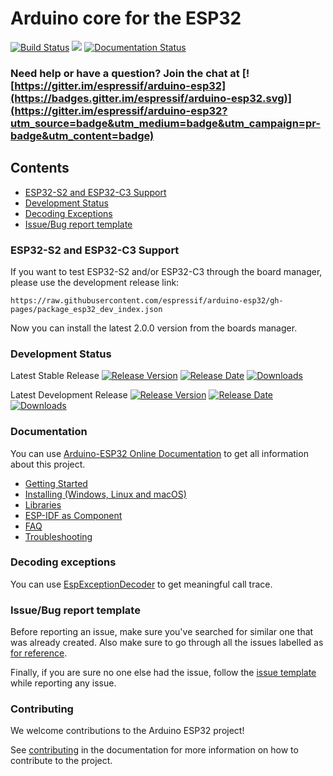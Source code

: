 # Arduino core for the ESP32

[![Build Status](https://travis-ci.org/espressif/arduino-esp32.svg?branch=master)](https://travis-ci.org/espressif/arduino-esp32) ![](https://github.com/espressif/arduino-esp32/workflows/ESP32%20Arduino%20CI/badge.svg) [![Documentation Status](https://readthedocs.com/projects/espressif-arduino-esp32/badge/?version=latest)](https://docs.espressif.com/projects/arduino-esp32/en/latest/?badge=latest)

### Need help or have a question? Join the chat at [![https://gitter.im/espressif/arduino-esp32](https://badges.gitter.im/espressif/arduino-esp32.svg)](https://gitter.im/espressif/arduino-esp32?utm_source=badge&utm_medium=badge&utm_campaign=pr-badge&utm_content=badge)

## Contents

- [ESP32-S2 and ESP32-C3 Support](#esp32-s2-and-esp32-c3-support)
- [Development Status](#development-status)
- [Decoding Exceptions](#decoding-exceptions)
- [Issue/Bug report template](#issuebug-report-template)

### ESP32-S2 and ESP32-C3 Support

If you want to test ESP32-S2 and/or ESP32-C3 through the board manager, please use the development release link:

```
https://raw.githubusercontent.com/espressif/arduino-esp32/gh-pages/package_esp32_dev_index.json
```

Now you can install the latest 2.0.0 version from the boards manager.

### Development Status

Latest Stable Release  [![Release Version](https://img.shields.io/github/release/espressif/arduino-esp32.svg?style=plastic)](https://github.com/espressif/arduino-esp32/releases/latest/) [![Release Date](https://img.shields.io/github/release-date/espressif/arduino-esp32.svg?style=plastic)](https://github.com/espressif/arduino-esp32/releases/latest/) [![Downloads](https://img.shields.io/github/downloads/espressif/arduino-esp32/latest/total.svg?style=plastic)](https://github.com/espressif/arduino-esp32/releases/latest/)

Latest Development Release  [![Release Version](https://img.shields.io/github/release/espressif/arduino-esp32/all.svg?style=plastic)](https://github.com/espressif/arduino-esp32/releases/latest/) [![Release Date](https://img.shields.io/github/release-date-pre/espressif/arduino-esp32.svg?style=plastic)](https://github.com/espressif/arduino-esp32/releases/latest/) [![Downloads](https://img.shields.io/github/downloads-pre/espressif/arduino-esp32/latest/total.svg?style=plastic)](https://github.com/espressif/arduino-esp32/releases/latest/)

### Documentation

You can use [Arduino-ESP32 Online Documentation](https://docs.espressif.com/projects/arduino-esp32/en/latest/) to get all information about this project.

* [Getting Started](https://docs.espressif.com/projects/arduino-esp32/en/latest/getting_started.html)
* [Installing (Windows, Linux and macOS)](https://docs.espressif.com/projects/arduino-esp32/en/latest/installing.html)
* [Libraries](https://docs.espressif.com/projects/arduino-esp32/en/latest/libraries.html)
* [ESP-IDF as Component](https://docs.espressif.com/projects/arduino-esp32/en/latest/esp-idf_component.html)
* [FAQ](https://docs.espressif.com/projects/arduino-esp32/en/latest/faq.html)
* [Troubleshooting](https://docs.espressif.com/projects/arduino-esp32/en/latest/troubleshooting.html)

### Decoding exceptions

You can use [EspExceptionDecoder](https://github.com/me-no-dev/EspExceptionDecoder) to get meaningful call trace.

### Issue/Bug report template
Before reporting an issue, make sure you've searched for similar one that was already created. Also make sure to go through all the issues labelled as [for reference](https://github.com/espressif/arduino-esp32/issues?utf8=%E2%9C%93&q=is%3Aissue%20label%3A%22for%20reference%22%20).

Finally, if you are sure no one else had the issue, follow the [issue template](docs/ISSUE_TEMPLATE.md) while reporting any issue.

### Contributing

We welcome contributions to the Arduino ESP32 project!

See [contributing](https://docs.espressif.com/projects/arduino-esp32/en/latest/contributing.html) in the documentation for more information on how to contribute to the project.
